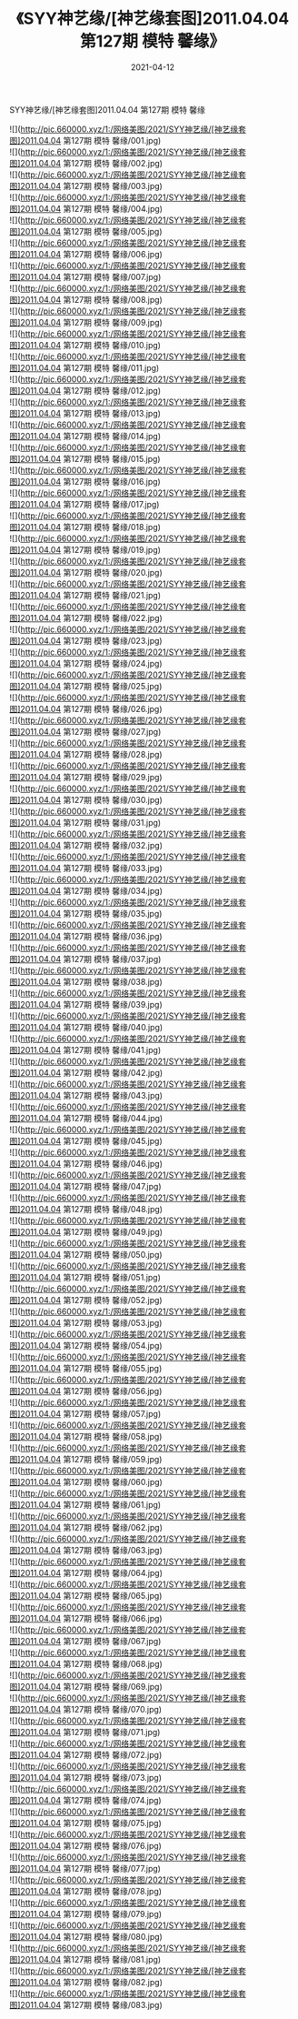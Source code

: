 ﻿---
layout: post
title:  《SYY神艺缘/[神艺缘套图]2011.04.04 第127期 模特 馨缘》
date:   2021-04-12
img: http://pic.660000.xyz/1:/网络美图/2021/SYY神艺缘/[神艺缘套图]2011.04.04 第127期 模特 馨缘/000.jpg
categories: [美女, 清纯, 唯美]
---

SYY神艺缘/[神艺缘套图]2011.04.04 第127期 模特 馨缘

 ![](http://pic.660000.xyz/1:/网络美图/2021/SYY神艺缘/[神艺缘套图]2011.04.04 第127期 模特 馨缘/001.jpg) <br>![](http://pic.660000.xyz/1:/网络美图/2021/SYY神艺缘/[神艺缘套图]2011.04.04 第127期 模特 馨缘/002.jpg) <br>![](http://pic.660000.xyz/1:/网络美图/2021/SYY神艺缘/[神艺缘套图]2011.04.04 第127期 模特 馨缘/003.jpg) <br>![](http://pic.660000.xyz/1:/网络美图/2021/SYY神艺缘/[神艺缘套图]2011.04.04 第127期 模特 馨缘/004.jpg) <br>![](http://pic.660000.xyz/1:/网络美图/2021/SYY神艺缘/[神艺缘套图]2011.04.04 第127期 模特 馨缘/005.jpg) <br>![](http://pic.660000.xyz/1:/网络美图/2021/SYY神艺缘/[神艺缘套图]2011.04.04 第127期 模特 馨缘/006.jpg) <br>![](http://pic.660000.xyz/1:/网络美图/2021/SYY神艺缘/[神艺缘套图]2011.04.04 第127期 模特 馨缘/007.jpg) <br>![](http://pic.660000.xyz/1:/网络美图/2021/SYY神艺缘/[神艺缘套图]2011.04.04 第127期 模特 馨缘/008.jpg) <br>![](http://pic.660000.xyz/1:/网络美图/2021/SYY神艺缘/[神艺缘套图]2011.04.04 第127期 模特 馨缘/009.jpg) <br>![](http://pic.660000.xyz/1:/网络美图/2021/SYY神艺缘/[神艺缘套图]2011.04.04 第127期 模特 馨缘/010.jpg) <br>![](http://pic.660000.xyz/1:/网络美图/2021/SYY神艺缘/[神艺缘套图]2011.04.04 第127期 模特 馨缘/011.jpg) <br>![](http://pic.660000.xyz/1:/网络美图/2021/SYY神艺缘/[神艺缘套图]2011.04.04 第127期 模特 馨缘/012.jpg) <br>![](http://pic.660000.xyz/1:/网络美图/2021/SYY神艺缘/[神艺缘套图]2011.04.04 第127期 模特 馨缘/013.jpg) <br>![](http://pic.660000.xyz/1:/网络美图/2021/SYY神艺缘/[神艺缘套图]2011.04.04 第127期 模特 馨缘/014.jpg) <br>![](http://pic.660000.xyz/1:/网络美图/2021/SYY神艺缘/[神艺缘套图]2011.04.04 第127期 模特 馨缘/015.jpg) <br>![](http://pic.660000.xyz/1:/网络美图/2021/SYY神艺缘/[神艺缘套图]2011.04.04 第127期 模特 馨缘/016.jpg) <br>![](http://pic.660000.xyz/1:/网络美图/2021/SYY神艺缘/[神艺缘套图]2011.04.04 第127期 模特 馨缘/017.jpg) <br>![](http://pic.660000.xyz/1:/网络美图/2021/SYY神艺缘/[神艺缘套图]2011.04.04 第127期 模特 馨缘/018.jpg) <br>![](http://pic.660000.xyz/1:/网络美图/2021/SYY神艺缘/[神艺缘套图]2011.04.04 第127期 模特 馨缘/019.jpg) <br>![](http://pic.660000.xyz/1:/网络美图/2021/SYY神艺缘/[神艺缘套图]2011.04.04 第127期 模特 馨缘/020.jpg) <br>![](http://pic.660000.xyz/1:/网络美图/2021/SYY神艺缘/[神艺缘套图]2011.04.04 第127期 模特 馨缘/021.jpg) <br>![](http://pic.660000.xyz/1:/网络美图/2021/SYY神艺缘/[神艺缘套图]2011.04.04 第127期 模特 馨缘/022.jpg) <br>![](http://pic.660000.xyz/1:/网络美图/2021/SYY神艺缘/[神艺缘套图]2011.04.04 第127期 模特 馨缘/023.jpg) <br>![](http://pic.660000.xyz/1:/网络美图/2021/SYY神艺缘/[神艺缘套图]2011.04.04 第127期 模特 馨缘/024.jpg) <br>![](http://pic.660000.xyz/1:/网络美图/2021/SYY神艺缘/[神艺缘套图]2011.04.04 第127期 模特 馨缘/025.jpg) <br>![](http://pic.660000.xyz/1:/网络美图/2021/SYY神艺缘/[神艺缘套图]2011.04.04 第127期 模特 馨缘/026.jpg) <br>![](http://pic.660000.xyz/1:/网络美图/2021/SYY神艺缘/[神艺缘套图]2011.04.04 第127期 模特 馨缘/027.jpg) <br>![](http://pic.660000.xyz/1:/网络美图/2021/SYY神艺缘/[神艺缘套图]2011.04.04 第127期 模特 馨缘/028.jpg) <br>![](http://pic.660000.xyz/1:/网络美图/2021/SYY神艺缘/[神艺缘套图]2011.04.04 第127期 模特 馨缘/029.jpg) <br>![](http://pic.660000.xyz/1:/网络美图/2021/SYY神艺缘/[神艺缘套图]2011.04.04 第127期 模特 馨缘/030.jpg) <br>![](http://pic.660000.xyz/1:/网络美图/2021/SYY神艺缘/[神艺缘套图]2011.04.04 第127期 模特 馨缘/031.jpg) <br>![](http://pic.660000.xyz/1:/网络美图/2021/SYY神艺缘/[神艺缘套图]2011.04.04 第127期 模特 馨缘/032.jpg) <br>![](http://pic.660000.xyz/1:/网络美图/2021/SYY神艺缘/[神艺缘套图]2011.04.04 第127期 模特 馨缘/033.jpg) <br>![](http://pic.660000.xyz/1:/网络美图/2021/SYY神艺缘/[神艺缘套图]2011.04.04 第127期 模特 馨缘/034.jpg) <br>![](http://pic.660000.xyz/1:/网络美图/2021/SYY神艺缘/[神艺缘套图]2011.04.04 第127期 模特 馨缘/035.jpg) <br>![](http://pic.660000.xyz/1:/网络美图/2021/SYY神艺缘/[神艺缘套图]2011.04.04 第127期 模特 馨缘/036.jpg) <br>![](http://pic.660000.xyz/1:/网络美图/2021/SYY神艺缘/[神艺缘套图]2011.04.04 第127期 模特 馨缘/037.jpg) <br>![](http://pic.660000.xyz/1:/网络美图/2021/SYY神艺缘/[神艺缘套图]2011.04.04 第127期 模特 馨缘/038.jpg) <br>![](http://pic.660000.xyz/1:/网络美图/2021/SYY神艺缘/[神艺缘套图]2011.04.04 第127期 模特 馨缘/039.jpg) <br>![](http://pic.660000.xyz/1:/网络美图/2021/SYY神艺缘/[神艺缘套图]2011.04.04 第127期 模特 馨缘/040.jpg) <br>![](http://pic.660000.xyz/1:/网络美图/2021/SYY神艺缘/[神艺缘套图]2011.04.04 第127期 模特 馨缘/041.jpg) <br>![](http://pic.660000.xyz/1:/网络美图/2021/SYY神艺缘/[神艺缘套图]2011.04.04 第127期 模特 馨缘/042.jpg) <br>![](http://pic.660000.xyz/1:/网络美图/2021/SYY神艺缘/[神艺缘套图]2011.04.04 第127期 模特 馨缘/043.jpg) <br>![](http://pic.660000.xyz/1:/网络美图/2021/SYY神艺缘/[神艺缘套图]2011.04.04 第127期 模特 馨缘/044.jpg) <br>![](http://pic.660000.xyz/1:/网络美图/2021/SYY神艺缘/[神艺缘套图]2011.04.04 第127期 模特 馨缘/045.jpg) <br>![](http://pic.660000.xyz/1:/网络美图/2021/SYY神艺缘/[神艺缘套图]2011.04.04 第127期 模特 馨缘/046.jpg) <br>![](http://pic.660000.xyz/1:/网络美图/2021/SYY神艺缘/[神艺缘套图]2011.04.04 第127期 模特 馨缘/047.jpg) <br>![](http://pic.660000.xyz/1:/网络美图/2021/SYY神艺缘/[神艺缘套图]2011.04.04 第127期 模特 馨缘/048.jpg) <br>![](http://pic.660000.xyz/1:/网络美图/2021/SYY神艺缘/[神艺缘套图]2011.04.04 第127期 模特 馨缘/049.jpg) <br>![](http://pic.660000.xyz/1:/网络美图/2021/SYY神艺缘/[神艺缘套图]2011.04.04 第127期 模特 馨缘/050.jpg) <br>![](http://pic.660000.xyz/1:/网络美图/2021/SYY神艺缘/[神艺缘套图]2011.04.04 第127期 模特 馨缘/051.jpg) <br>![](http://pic.660000.xyz/1:/网络美图/2021/SYY神艺缘/[神艺缘套图]2011.04.04 第127期 模特 馨缘/052.jpg) <br>![](http://pic.660000.xyz/1:/网络美图/2021/SYY神艺缘/[神艺缘套图]2011.04.04 第127期 模特 馨缘/053.jpg) <br>![](http://pic.660000.xyz/1:/网络美图/2021/SYY神艺缘/[神艺缘套图]2011.04.04 第127期 模特 馨缘/054.jpg) <br>![](http://pic.660000.xyz/1:/网络美图/2021/SYY神艺缘/[神艺缘套图]2011.04.04 第127期 模特 馨缘/055.jpg) <br>![](http://pic.660000.xyz/1:/网络美图/2021/SYY神艺缘/[神艺缘套图]2011.04.04 第127期 模特 馨缘/056.jpg) <br>![](http://pic.660000.xyz/1:/网络美图/2021/SYY神艺缘/[神艺缘套图]2011.04.04 第127期 模特 馨缘/057.jpg) <br>![](http://pic.660000.xyz/1:/网络美图/2021/SYY神艺缘/[神艺缘套图]2011.04.04 第127期 模特 馨缘/058.jpg) <br>![](http://pic.660000.xyz/1:/网络美图/2021/SYY神艺缘/[神艺缘套图]2011.04.04 第127期 模特 馨缘/059.jpg) <br>![](http://pic.660000.xyz/1:/网络美图/2021/SYY神艺缘/[神艺缘套图]2011.04.04 第127期 模特 馨缘/060.jpg) <br>![](http://pic.660000.xyz/1:/网络美图/2021/SYY神艺缘/[神艺缘套图]2011.04.04 第127期 模特 馨缘/061.jpg) <br>![](http://pic.660000.xyz/1:/网络美图/2021/SYY神艺缘/[神艺缘套图]2011.04.04 第127期 模特 馨缘/062.jpg) <br>![](http://pic.660000.xyz/1:/网络美图/2021/SYY神艺缘/[神艺缘套图]2011.04.04 第127期 模特 馨缘/063.jpg) <br>![](http://pic.660000.xyz/1:/网络美图/2021/SYY神艺缘/[神艺缘套图]2011.04.04 第127期 模特 馨缘/064.jpg) <br>![](http://pic.660000.xyz/1:/网络美图/2021/SYY神艺缘/[神艺缘套图]2011.04.04 第127期 模特 馨缘/065.jpg) <br>![](http://pic.660000.xyz/1:/网络美图/2021/SYY神艺缘/[神艺缘套图]2011.04.04 第127期 模特 馨缘/066.jpg) <br>![](http://pic.660000.xyz/1:/网络美图/2021/SYY神艺缘/[神艺缘套图]2011.04.04 第127期 模特 馨缘/067.jpg) <br>![](http://pic.660000.xyz/1:/网络美图/2021/SYY神艺缘/[神艺缘套图]2011.04.04 第127期 模特 馨缘/068.jpg) <br>![](http://pic.660000.xyz/1:/网络美图/2021/SYY神艺缘/[神艺缘套图]2011.04.04 第127期 模特 馨缘/069.jpg) <br>![](http://pic.660000.xyz/1:/网络美图/2021/SYY神艺缘/[神艺缘套图]2011.04.04 第127期 模特 馨缘/070.jpg) <br>![](http://pic.660000.xyz/1:/网络美图/2021/SYY神艺缘/[神艺缘套图]2011.04.04 第127期 模特 馨缘/071.jpg) <br>![](http://pic.660000.xyz/1:/网络美图/2021/SYY神艺缘/[神艺缘套图]2011.04.04 第127期 模特 馨缘/072.jpg) <br>![](http://pic.660000.xyz/1:/网络美图/2021/SYY神艺缘/[神艺缘套图]2011.04.04 第127期 模特 馨缘/073.jpg) <br>![](http://pic.660000.xyz/1:/网络美图/2021/SYY神艺缘/[神艺缘套图]2011.04.04 第127期 模特 馨缘/074.jpg) <br>![](http://pic.660000.xyz/1:/网络美图/2021/SYY神艺缘/[神艺缘套图]2011.04.04 第127期 模特 馨缘/075.jpg) <br>![](http://pic.660000.xyz/1:/网络美图/2021/SYY神艺缘/[神艺缘套图]2011.04.04 第127期 模特 馨缘/076.jpg) <br>![](http://pic.660000.xyz/1:/网络美图/2021/SYY神艺缘/[神艺缘套图]2011.04.04 第127期 模特 馨缘/077.jpg) <br>![](http://pic.660000.xyz/1:/网络美图/2021/SYY神艺缘/[神艺缘套图]2011.04.04 第127期 模特 馨缘/078.jpg) <br>![](http://pic.660000.xyz/1:/网络美图/2021/SYY神艺缘/[神艺缘套图]2011.04.04 第127期 模特 馨缘/079.jpg) <br>![](http://pic.660000.xyz/1:/网络美图/2021/SYY神艺缘/[神艺缘套图]2011.04.04 第127期 模特 馨缘/080.jpg) <br>![](http://pic.660000.xyz/1:/网络美图/2021/SYY神艺缘/[神艺缘套图]2011.04.04 第127期 模特 馨缘/081.jpg) <br>![](http://pic.660000.xyz/1:/网络美图/2021/SYY神艺缘/[神艺缘套图]2011.04.04 第127期 模特 馨缘/082.jpg) <br>![](http://pic.660000.xyz/1:/网络美图/2021/SYY神艺缘/[神艺缘套图]2011.04.04 第127期 模特 馨缘/083.jpg) <br>